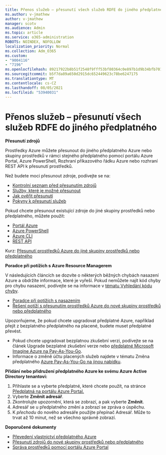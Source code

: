 ```yaml
---
title: Přenos služeb – přesunutí všech služeb RDFE do jiného předplatného
ms.author: v-jmathew
author: v-jmathew
manager: scotv
ms.audience: Admin
ms.topic: article
ms.service: o365-administration
ROBOTS: NOINDEX, NOFOLLOW
localization_priority: Normal
ms.collection: Adm_O365
ms.custom:
- "9004116"
- "7196"
ms.openlocfilehash: 89217922b8b51f2548f9fff53bf80364c0e897b1d9b34bfb7016f0b0f197cf17
ms.sourcegitcommit: b5f7da89a650d2915dc652449623c78be6247175
ms.translationtype: MT
ms.contentlocale: cs-CZ
ms.lasthandoff: 08/05/2021
ms.locfileid: "53940031"
---
```

# <a name="transfer-services---move-all-rdfe-services-to-another-subscription"></a>Přenos služeb – přesunutí všech služeb RDFE do jiného předplatného

**Přesunutí zdrojů**

Prostředky Azure můžete přesunout do jiného předplatného Azure nebo skupiny prostředků v rámci stejného předplatného pomocí portálu Azure Portal, Azure PowerShell, Rozhraní příkazového řádku Azure nebo rozhraní REST API k přesunutí prostředků.

Než budete moci přesunout zdroje, podívejte se na:

- [Kontrolní seznam před přesunutím zdrojů](https://docs.microsoft.com/azure/azure-resource-manager/resource-group-move-resources?WT.mc_id=Portal-Microsoft_Azure_Support#checklist-before-moving-resources)
- [Služby, které je možné přesunout](https://docs.microsoft.com/azure/azure-resource-manager/move-support-resources?WT.mc_id=Portal-Microsoft_Azure_Support)
- [Jak ověřit přesunutí](https://docs.microsoft.com/azure/azure-resource-manager/resource-group-move-resources?WT.mc_id=Portal-Microsoft_Azure_Support#validate-move)
- [Pokyny k přesunutí služeb](https://docs.microsoft.com/azure/azure-resource-manager/move-limitations/app-service-move-limitations?WT.mc_id=Portal-Microsoft_Azure_Support)

Pokud chcete přesunout existující zdroje do jiné skupiny prostředků nebo předplatného, můžete použít:

- [Portál Azure](https://docs.microsoft.com/azure/azure-resource-manager/resource-group-move-resources?WT.mc_id=Portal-Microsoft_Azure_Support#use-the-portal)
- [Azure PowerShell](https://docs.microsoft.com/azure/azure-resource-manager/resource-group-move-resources?WT.mc_id=Portal-Microsoft_Azure_Support#use-azure-powershell)
- [Azure CLI](https://docs.microsoft.com/azure/azure-resource-manager/resource-group-move-resources?WT.mc_id=Portal-Microsoft_Azure_Support#use-azure-cli)
- [REST API](https://docs.microsoft.com/azure/azure-resource-manager/resource-group-move-resources?WT.mc_id=Portal-Microsoft_Azure_Support#use-rest-api)

Kurz: [Přesunutí prostředků Azure do jiné skupiny prostředků nebo předplatného](https://docs.microsoft.com/azure/azure-resource-manager/resource-manager-tutorial-move-resources)

**Poradce při potížích s Azure Resource Managerem**

V následujících článcích se dozvíte o některých běžných chybách nasazení Azure a obdržíte informace, které je vyřeší. Pokud nemůžete najít kód chyby pro chybu nasazení, podívejte se na informace v [tématu Vyhledání kódu chyby](https://docs.microsoft.com/azure/azure-resource-manager/resource-manager-common-deployment-errors?WT.mc_id=Portal-Microsoft_Azure_Support#find-error-code).

- [Poradce při potížích s nasazením](https://docs.microsoft.com/azure/azure-resource-manager/resource-manager-common-deployment-errors)
- [Řešení potíží s přesunutím prostředků Azure do nové skupiny prostředků nebo předplatného](https://docs.microsoft.com/azure/azure-resource-manager/troubleshoot-move)

Upozorňujeme, že pokud chcete upgradovat předplatné Azure, například přejít z bezplatného předplatného na placené, budete muset předplatné převést.

- Pokud chcete upgradovat bezplatnou zkušební verzi, podívejte se na článek Upgrade bezplatné zkušební verze nebo [předplatné Microsoft Imagine Azure na Pay-As-You-Go](https://docs.microsoft.com/azure/billing/billing-upgrade-azure-subscription).
- Informace o změně účtu placených služeb najdete v tématu Změna předplatného [Azure Pay-As-You-Go na jinou nabídku](https://docs.microsoft.com/azure/billing/billing-how-to-switch-azure-offer).

**Přidání nebo přidružení předplatného Azure ke svému Azure Active Directory tenantovi:**

1. Přihlaste se a vyberte předplatné, které chcete použít, na stránce [Předplatná na portálu Azure Portal.](https://portal.azure.com/#blade/Microsoft_Azure_Billing/SubscriptionsBlade)
2. Vyberte **Změnit adresář**.
3. Zkontrolujte upozornění, která se zobrazí, a pak vyberte **Změnit**.
4. Adresář se u předplatného změní a zobrazí se zpráva o úspěchu.
5. K *přechodu* do nového adresáře použijte přepínač Adresář. Může to trvat až 10 minut, než se všechno správně zobrazí.

**Doporučené dokumenty**

- [Převedení vlastnictví předplatného Azure](https://docs.microsoft.com/azure/billing-subscription-transfer)
- [Přesunutí zdrojů do nové skupiny prostředků nebo předplatného](https://docs.microsoft.com/azure/azure-resource-manager/resource-group-move-resources)
- [Správa prostředků pomocí portálu Azure Portal](https://docs.microsoft.com/azure/azure-resource-manager/resource-group-portal)
